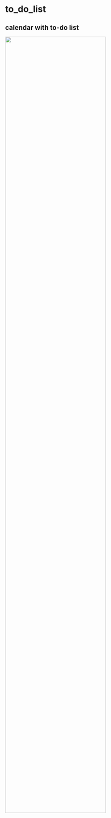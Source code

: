 # to_do_list
## calendar with to-do list

<img width="80%" src="https://user-images.githubusercontent.com/81405795/132785696-ecc3ee79-78e6-476f-bc78-344c21b305e2.mp4"/>
